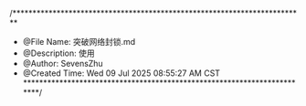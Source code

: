 /*************************************************************************
 * @File Name: 突破网络封锁.md
 * @Description: 使用 
 * @Author: SevensZhu
 * @Created Time: Wed 09 Jul 2025 08:55:27 AM CST
 ************************************************************************/


